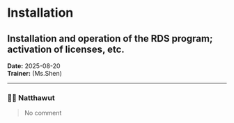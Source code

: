 # Installation
## Installation and operation of the RDS program; activation of licenses, etc.

**Date:** 2025-08-20  
**Trainer:** (Ms.Shen)

---

### 🧑‍💻 Natthawut
> No comment

